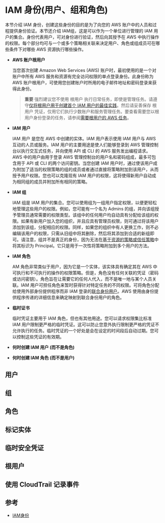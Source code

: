 # IAM 身份(用户、组和角色)
本节介绍 IAM 身份，创建这些身份的目的是为了向您的 AWS 账户中的人员和过程提供身份验证。本节还介绍 IAM组，这是可以作为一个单位进行管理的 IAM 用户的集合。身份代表用户，可对身份进行验证，然后向其授予在 AWS 中执行操作的权限。每个部分均可与一个或多个策略相关联来决定用户、角色或组成员可在哪些条件下对哪些 AWS 资源执行哪些操作。
- **AWS 账户根用户**
  
    当您首次创建 Amazon Web Services (AWS) 账户时，最初使用的是一个对账户中所有 AWS 服务和资源有完全访问权限的单点登录身份。此身份称为 AWS 账户根用户，可使用您创建账户时所用的电子邮件地址和密码登录来获得此身份。

    > **重要**  强烈建议您不使用 根用户 执行日常任务，即使是管理任务。请遵守[仅将根用户用于创建首个 IAM 用户的最佳实践](https://docs.amazonaws.cn/IAM/latest/UserGuide/best-practices.html#create-iam-users)。然后请妥善保存 根用户 凭证，仅用它们执行少数账户和服务管理任务。要查看需要您以根用户身份登录的任务，请参阅[需要根用户的 AWS 任务](https://docs.amazonaws.cn/general/latest/gr/aws_tasks-that-require-root.html)。
- **IAM 用户**
  
   IAM 用户 是您在 AWS 中创建的实体。IAM 用户表示使用 IAM 用户与 AWS 互动的人员或服务。IAM 用户的主要用途是使人们能够登录到 AWS 管理控制台以执行交互式任务，并向使用 API 或 CLI 的 AWS 服务发出编程请求。AWS 中的用户由用于登录 AWS 管理控制台的用户名和密码组成，最多可包含用于 API 或 CLI 的两个访问密钥。当您创建 IAM 用户时，通过使该用户成为附加了适当的权限策略的组的成员或者通过直接将策略附加到该用户，从而授予用户权限。您也可以克隆现有 IAM 用户的权限，这将使得新用户自动成为相同组的成员并附加所有相同的策略。
- **IAM 组**
  
   IAM 组是 IAM 用户的集合。您可以使用组为一组用户指定权限，以便更轻松地管理这些用户的权限。例如，您可能有一个名为 Admins 的组，并向该组授予管理员通常需要的权限类型。该组中的任何用户均自动具有分配给该组的权限。如果有新用户加入您的组织，并且应具有管理员权限，则可通过将该用户添加到该组，分配相应的权限。同样，如果您的组织中有人更换工作，则不必编辑该用户的权限，只需从旧组中将其删除，然后将其添加到合适的新组即可。请注意，组并不是真正的身份，因为无法在[基于资源的策略或信任策略](https://docs.amazonaws.cn/IAM/latest/UserGuide/access_policies_identity-vs-resource.html)中将其标识为 Principal。它只是用于一次性将策略附加到多个用户的方法。
- **IAM 角色**
  
   AM 角色非常类似于用户，因为它是一个实体，该实体具有确定其在 AWS 中可执行和不可执行的操作的权限策略。但是，角色没有任何关联的凭证（密码或访问密钥）。角色旨在让需要它的任何人代入，而不是唯一地与某个人员关联。IAM 用户可担任角色来暂时获得针对特定任务的不同权限。可将角色分配给使用外部身份提供程序而非 IAM 登录的[联合身份用户](https://docs.amazonaws.cn/IAM/latest/UserGuide/id_roles_providers.html)。AWS 使用由身份提供程序传递的详细信息来确定映射到联合身份用户的角色。
- **临时证书**
  
   临时凭证主要用于 IAM 角色，但也有其他用途。您可以请求权限集比标准 IAM 用户限制更严格的临时凭证。这可以防止您意外执行限制更严格的凭证不允许执行的任务。临时凭证的一个好处是会在设定的时间段后自动过期。您可以控制这些凭证的有效期。
- **何时创建 IAM 用户 (而不是角色)**
- **何时创建 IAM 角色 (而不是用户)**
## 用户
## 组
## 角色
## 标记实体
## 临时安全凭证
## 根用户
##  使用 CloudTrail 记录事件

## 参考
- [IAM身份](https://docs.amazonaws.cn/IAM/latest/UserGuide/id.html?shortFooter=true)